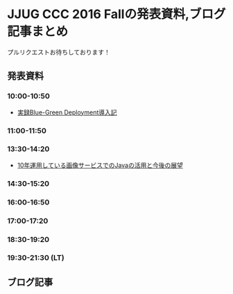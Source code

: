 # JJUG CCC 2016 Fallの発表資料,ブログ記事まとめ

プルリクエストお待ちしております！

## 発表資料

### 10:00-10:50
- [実録Blue-Green Deployment導入記](http://www.slideshare.net/setoazusa/jjug-ccc-bluegreendeployment)

### 11:00-11:50

### 13:30-14:20

- [10年運用している画像サービスでのJavaの活用と今後の展望](https://speakerdeck.com/nmorioka/10nian-yun-yong-siteiru-hua-xiang-sabisudefalsejavafalsehuo-yong-to-jin-hou-falsezhan-wang)


### 14:30-15:20

### 16:00-16:50

### 17:00-17:20

### 18:30-19:20

### 19:30-21:30 (LT)

## ブログ記事
